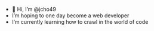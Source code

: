 - 👋 Hi, I’m @jcho49
- I’m hoping to one day become a web developer
- I’m currently learning how to crawl in the world of code

<!---
jcho49/jcho49 is a ✨ special ✨ repository because its `README.md` (this file) appears on your GitHub profile.
You can click the Preview link to take a look at your changes.
--->
